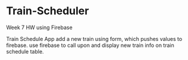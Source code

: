 # Train-Scheduler
Week 7 HW using Firebase

Train Schedule App
  add a new train using form, which pushes values to firebase. 
  use firebase to call upon and display new train info on train schedule table. 
